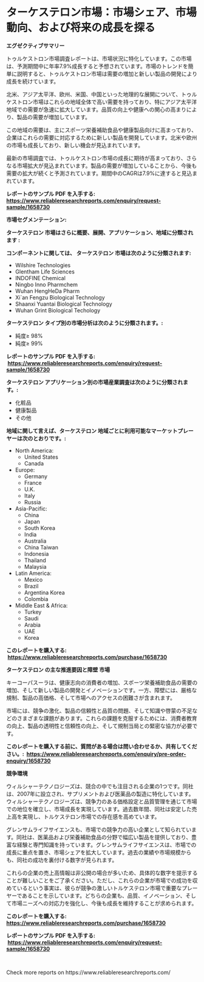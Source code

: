 <p><h1>ターケステロン市場：市場シェア、市場動向、および将来の成長を探る</h1></p><p><strong>エグゼクティブサマリー</strong></p>
<p><p>トゥルケストロン市場調査レポートは、市場状況に特化しています。この市場は、予測期間中に年率7.9%成長すると予想されています。市場のトレンドを簡単に説明すると、トゥルケストロン市場は需要の増加と新しい製品の開発により成長を続けています。</p><p>北米、アジア太平洋、欧州、米国、中国といった地理的な展開について、トゥルケストロン市場はこれらの地域全体で高い需要を持っており、特にアジア太平洋地域での需要が急速に拡大しています。品質の向上や健康への関心の高まりにより、製品の需要が増加しています。</p><p>この地域の需要は、主にスポーツ栄養補助食品や健康製品向けに高まっており、企業はこれらの需要に対応するために新しい製品を開発しています。北米や欧州の市場も成長しており、新しい機会が見込まれています。</p><p>最新の市場調査では、トゥルケストロン市場の成長に期待が高まっており、さらなる市場拡大が見込まれています。製品の需要が増加していることから、今後も需要の拡大が続くと予測されています。期間中のCAGRは7.9%に達すると見込まれています。</p></p>
<p><strong>レポートのサンプル PDF を入手する: <a href="https://www.reliableresearchreports.com/enquiry/request-sample/1658730">https://www.reliableresearchreports.com/enquiry/request-sample/1658730</a></strong></p>
<p><strong>市場セグメンテーション:</strong></p>
<p><strong> ターケステロン 市場はさらに概要、展開、アプリケーション、地域に分類されます :</strong></p>
<p><strong>コンポーネントに関しては、 ターケステロン 市場は次のように分類されます: &nbsp;</strong></p>
<p><ul><li>Wilshire Technologies</li><li>Glentham Life Sciences</li><li>INDOFINE Chemical</li><li>Ningbo Inno Pharmchem</li><li>Wuhan HengHeDa Pharm</li><li>Xi`an Fengzu Biological Technology</li><li>Shaanxi Yuantai Biological Technology</li><li>Wuhan Grint Biological Techology</li></ul></p>
<p><strong> ターケステロン タイプ別の市場分析は次のように分類されます。:</strong></p>
<p><ul><li>純度≥ 98%</li><li>純度≥ 99%</li></ul></p>
<p><strong>レポートのサンプル PDF を入手する: &nbsp;<a href="https://www.reliableresearchreports.com/enquiry/request-sample/1658730">https://www.reliableresearchreports.com/enquiry/request-sample/1658730</a></strong></p>
<p><strong> ターケステロン アプリケーション別の市場産業調査は次のように分類されます。:</strong></p>
<p><ul><li>化粧品</li><li>健康製品</li><li>その他</li></ul></p>
<p><strong>地域に関して言えば、ターケステロン 地域ごとに利用可能なマーケットプレーヤーは次のとおりです。:</strong></p>
<p><ul>
    <li>
        North America:
        <ul>
            <li>United States</li>
            <li>Canada</li>
        </ul>
    </li>
    <li>
        Europe:
        <ul>
            <li>Germany</li>
            <li>France</li>
            <li>U.K.</li>
            <li>Italy</li>
            <li>Russia</li>
        </ul>
    </li>
    <li>
        Asia-Pacific:
        <ul>
            <li>China</li>
            <li>Japan</li>
            <li>South Korea</li>
            <li>India</li>
            <li>Australia</li>
            <li>China Taiwan</li>
            <li>Indonesia</li>
            <li>Thailand</li>
            <li>Malaysia</li>
        </ul>
    </li>
    <li>
        Latin America:
        <ul>
            <li>Mexico</li>
            <li>Brazil</li>
            <li>Argentina Korea</li>
            <li>Colombia</li>
        </ul>
    </li>
    <li>
        Middle East & Africa:
        <ul>
            <li>Turkey</li>
            <li>Saudi</li>
            <li>Arabia</li>
            <li>UAE</li>
            <li>Korea</li>
        </ul>
    </li>
    </ul></p>
<p><strong>このレポートを購入する: &nbsp;<a href="https://www.reliableresearchreports.com/purchase/1658730">https://www.reliableresearchreports.com/purchase/1658730</a></strong></p>
<p><strong>ターケステロン の主な推進要因と障壁 市場</strong></p>
<p><p>キーコーパスーラは、健康志向の消費者の増加、スポーツ栄養補助食品の需要の増加、そして新しい製品の開発とイノベーションです。一方、障壁には、厳格な規制、製品の高価格、そして市場へのアクセスの困難さが含まれます。</p><p>市場には、競争の激化、製品の信頼性と品質の問題、そして知識や啓蒙の不足などのさまざまな課題があります。これらの課題を克服するためには、消費者教育の向上、製品の透明性と信頼性の向上、そして規制当局との緊密な協力が必要です。</p></p>
<p><strong>このレポートを購入する前に、質問がある場合は問い合わせるか、共有してください。:&nbsp; <a href="https://www.reliableresearchreports.com/enquiry/pre-order-enquiry/1658730">https://www.reliableresearchreports.com/enquiry/pre-order-enquiry/1658730</a></strong></p>
<p><strong>競争環境</strong></p>
<p><p>ウィルシャーテクノロジーズは、競合の中でも注目される企業の1つです。同社は、2007年に設立され、サプリメントおよび医薬品の製造に特化しています。ウィルシャーテクノロジーズは、競争力のある価格設定と品質管理を通じて市場での地位を確立し、市場成長を実現しています。過去数年間、同社は安定した売上高を実現し、トルケステロン市場での存在感を高めています。</p><p>グレンサムライフサイエンスも、市場での競争力の高い企業として知られています。同社は、医薬品および栄養補助食品の分野で幅広い製品を提供しており、豊富な経験と専門知識を持っています。グレンサムライフサイエンスは、市場での成長に重点を置き、市場シェアを拡大しています。過去の業績や市場規模からも、同社の成功を裏付ける数字が見られます。</p><p>これらの企業の売上高情報は非公開の場合が多いため、具体的な数字を提示することが難しいことをご了承ください。ただし、これらの企業が市場での成功を収めているという事実は、彼らが競争の激しいトルケステロン市場で重要なプレーヤーであることを示しています。どちらの企業も、品質、イノベーション、そして市場ニーズへの対応力を強化し、今後も成長を維持することが求められます。</p></p>
<p><strong>このレポートを購入する: &nbsp; <a href="https://www.reliableresearchreports.com/purchase/1658730">https://www.reliableresearchreports.com/purchase/1658730</a></strong></p>
<p><strong>レポートのサンプル PDF を入手する: &nbsp;<a href="https://www.reliableresearchreports.com/enquiry/request-sample/1658730">https://www.reliableresearchreports.com/enquiry/request-sample/1658730</a></strong><strong></strong></p>
<p>&nbsp;</p>
<p>Check more reports on https://www.reliableresearchreports.com/</p>